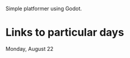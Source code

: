 Simple platformer using Godot.

Links to particular days
========================
Monday, August 22
